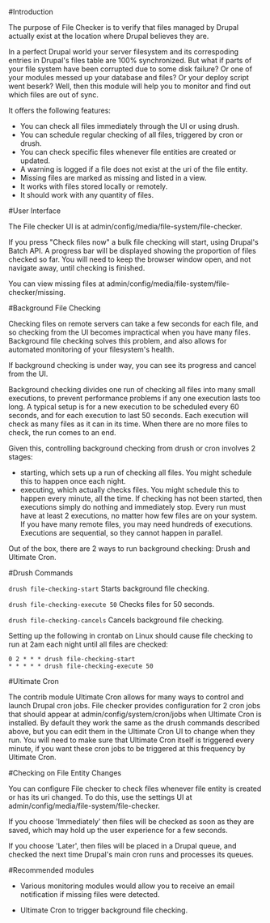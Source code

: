 #Introduction

The purpose of File Checker is to verify that files managed by Drupal actually 
exist at the location where Drupal believes they are.

In a perfect Drupal world your server filesystem and its correspoding entries in 
Drupal's files table are 100% synchronized. But what if parts of your file system 
have been corrupted due to some disk failure? Or one of your modules messed up 
your database and files? Or your deploy script went beserk? Well, then this module 
will help you to monitor and find out which files are out of sync.

It offers the following features:

 * You can check all files immediately through the UI or using drush.
 * You can schedule regular checking of all files, triggered by cron or drush.
 * You can check specific files whenever file entities are created or updated.
 * A warning is logged if a file does not exist at the uri of the file entity.
 * Missing files are marked as missing and listed in a view.
 * It works with files stored locally or remotely.
 * It should work with any quantity of files.

#User Interface

The File checker UI is at admin/config/media/file-system/file-checker.

If you press "Check files now" a bulk file checking will start, using
Drupal's Batch API. A progress bar will be displayed showing the proportion of
files checked so far. You will need to keep the browser window open, and not
navigate away, until checking is finished.

You can view missing files at admin/config/media/file-system/file-checker/missing.


#Background File Checking

Checking files on remote servers can take a few seconds for each file, and so
checking from the UI becomes impractical when you have many files. Background
file checking solves this problem, and also allows for automated monitoring of
your filesystem's health.

If background checking is under way, you can see its progress and cancel from the UI.

Background checking divides one run of checking all files into many small executions,
to prevent performance problems if any one execution lasts too long. A typical setup
is for a new execution to be scheduled every 60 seconds, and for each execution
to last 50 seconds. Each execution will check as many files as it can in its time.
When there are no more files to check, the run comes to an end.

Given this, controlling background checking from drush or cron involves 2 stages:
* starting, which sets up a run of checking all files. You might schedule this to
happen once each night.
* executing, which actually checks files. You might schedule this to happen every
minute, all the time. If checking has not been started, then executions simply do
nothing and immediately stop. Every run must have at least 2 executions, no matter
how few files are on your system. If you have many remote files, you may need hundreds
of executions. Executions are sequential, so they cannot happen in parallel.

Out of the box, there are 2 ways to run background checking: Drush and Ultimate Cron.

#Drush Commands

```drush file-checking-start```
Starts background file checking.

```drush file-checking-execute 50```
Checks files for 50 seconds.

```drush file-checking-cancels```
Cancels background file checking.

Setting up the following in crontab on Linux should cause file checking to
run at 2am each night until all files are checked:

```
0 2 * * * drush file-checking-start
* * * * * drush file-checking-execute 50
```



#Ultimate Cron

The contrib module Ultimate Cron allows for many ways to control and launch
Drupal cron jobs. File checker provides configuration for 2 cron jobs
that should appear at admin/config/system/cron/jobs when Ultimate Cron is
installed. By default they work the same as the drush commands described
above, but you can edit them in the Ultimate Cron UI to change when they run.
You will need to make sure that Ultimate Cron itself is triggered every
minute, if you want these cron jobs to be triggered at this frequency
by Ultimate Cron.

#Checking on File Entity Changes

You can configure File checker to check files whenever file entity is
created or has its uri changed. To do this, use the settings UI at
admin/config/media/file-system/file-checker.

If you choose 'Immediately' then files will be checked as soon as
they are saved, which may hold up the user experience for a few seconds.

If you choose 'Later', then files will be placed in a Drupal queue, and
checked the next time Drupal's main cron runs and processes its queues.


#Recommended modules

 * Various monitoring modules would allow you to receive an email notification 
   if missing files were detected.
 
 * Ultimate Cron to trigger background file checking.
